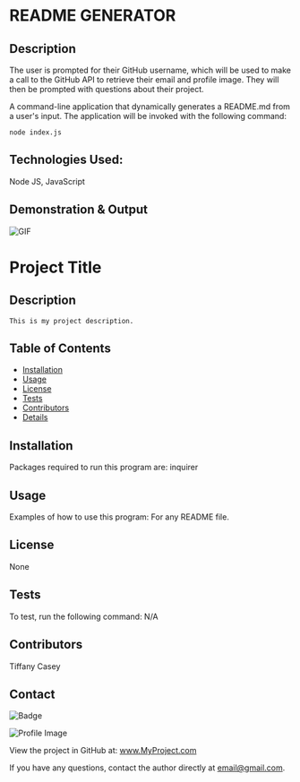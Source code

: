 
# README GENERATOR

## Description
The user is prompted for their GitHub username, which will be used to make a call to the GitHub API to retrieve their      email and profile image. They will then be prompted with questions about their project.

A command-line application that dynamically generates a README.md from a user's input. The application will be invoked with the following command:

```
node index.js
```
## Technologies Used: 
Node JS, JavaScript 

## Demonstration & Output

![GIF](https://user-images.githubusercontent.com/60197994/81350819-ce5b4600-9090-11ea-8f85-5ba4a1adb037.gif)

  # Project Title
  
  ## Description
    This is my project description.

  ## Table of Contents
  - [Installation](#installation)
  - [Usage](#usage)
  - [License](#license)
  - [Tests](#tests)
  - [Contributors](#contributer)
  - [Details](#details)

  ## Installation
  Packages required to run this program are: inquirer
  
  ## Usage
  Examples of how to use this program: For any README file.

  ## License
  None

  ## Tests
  To test, run the following command: N/A

  ## Contributors
  Tiffany Casey

  ## Contact
  
![Badge](https://img.shields.io/badge/Github-TiffanyCasey-4cbbb9) 
  
![Profile Image](https://github.com/TiffanyCasey.png?size=50)
  
View the project in GitHub at: www.MyProject.com
  
If you have any questions, contact the author directly at email@gmail.com.
